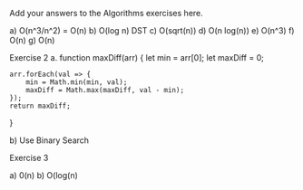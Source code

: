 Add your answers to the Algorithms exercises here.

a) O(n^3/n^2) = O(n)
b) O(log n) DST
c) O(sqrt(n))
d) O(n log(n))
e) O(n^3)
f) O(n)
g) O(n)

Exercise 2
a. function maxDiff(arr) {
    let min = arr[0]; 
    let maxDiff = 0; 

    arr.forEach(val => {
        min = Math.min(min, val); 
        maxDiff = Math.max(maxDiff, val - min); 
    });
    return maxDiff;
}

b) Use Binary Search

Exercise 3

a) 0(n)
b) O(log(n)